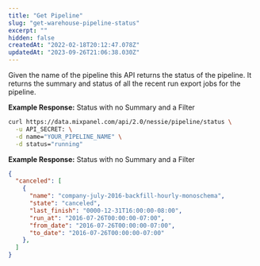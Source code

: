 ```yaml
---
title: "Get Pipeline"
slug: "get-warehouse-pipeline-status"
excerpt: ""
hidden: false
createdAt: "2022-02-18T20:12:47.078Z"
updatedAt: "2023-09-26T21:06:38.030Z"
---
```


Given the name of the pipeline this API returns the status of the pipeline. It returns the summary and status of all the recent run export jobs for the pipeline.

**Example Response:** Status with no Summary and a Filter

```sh
curl https://data.mixpanel.com/api/2.0/nessie/pipeline/status \
  -u API_SECRET: \
  -d name="YOUR_PIPELINE_NAME" \
  -d status="running"
```

**Example Response:** Status with no Summary and a Filter

```json
{
  "canceled": [
    {
      "name": "company-july-2016-backfill-hourly-monoschema",
      "state": "canceled",
      "last_finish": "0000-12-31T16:00:00-08:00",
      "run_at": "2016-07-26T00:00:00-07:00",
      "from_date": "2016-07-26T00:00:00-07:00",
      "to_date": "2016-07-26T00:00:00-07:00"
    },
  ]
}
```
